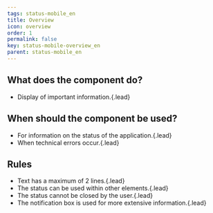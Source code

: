 ```yaml
---
tags: status-mobile_en
title: Overview
icon: overview
order: 1
permalink: false  
key: status-mobile-overview_en
parent: status-mobile_en
---
```


## What does the component do?
* Display of important information.{.lead}

## When should the component be used?
* For information on the status of the application.{.lead}
* When technical errors occur.{.lead}

## Rules
* Text has a maximum of 2 lines.{.lead}
* The status can be used within other elements.{.lead}
* The status cannot be closed by the user.{.lead}
* The notification box is used for more extensive information.{.lead}
